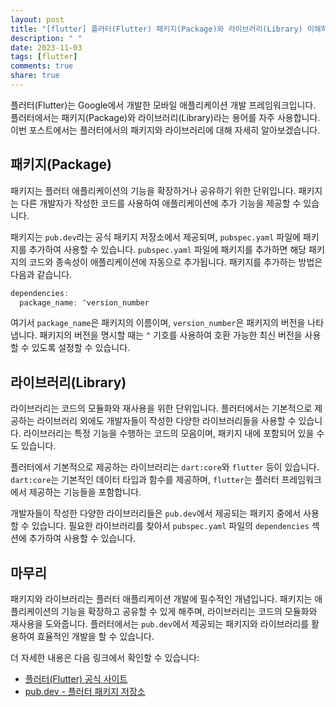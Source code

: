 ```yaml
---
layout: post
title: "[flutter] 플러터(Flutter) 패키지(Package)와 라이브러리(Library) 이해하기"
description: " "
date: 2023-11-03
tags: [flutter]
comments: true
share: true
---
```


플러터(Flutter)는 Google에서 개발한 모바일 애플리케이션 개발 프레임워크입니다. 플러터에서는 패키지(Package)와 라이브러리(Library)라는 용어를 자주 사용합니다. 이번 포스트에서는 플러터에서의 패키지와 라이브러리에 대해 자세히 알아보겠습니다.

## 패키지(Package)

패키지는 플러터 애플리케이션의 기능을 확장하거나 공유하기 위한 단위입니다. 패키지는 다른 개발자가 작성한 코드를 사용하여 애플리케이션에 추가 기능을 제공할 수 있습니다.

패키지는 `pub.dev`라는 공식 패키지 저장소에서 제공되며, `pubspec.yaml` 파일에 패키지를 추가하여 사용할 수 있습니다. `pubspec.yaml` 파일에 패키지를 추가하면 해당 패키지의 코드와 종속성이 애플리케이션에 자동으로 추가됩니다. 패키지를 추가하는 방법은 다음과 같습니다.

```dart
dependencies:
  package_name: ^version_number
```

여기서 `package_name`은 패키지의 이름이며, `version_number`은 패키지의 버전을 나타냅니다. 패키지의 버전을 명시할 때는 `^` 기호를 사용하여 호환 가능한 최신 버전을 사용할 수 있도록 설정할 수 있습니다.

## 라이브러리(Library)

라이브러리는 코드의 모듈화와 재사용을 위한 단위입니다. 플러터에서는 기본적으로 제공하는 라이브러리 외에도 개발자들이 작성한 다양한 라이브러리들을 사용할 수 있습니다. 라이브러리는 특정 기능을 수행하는 코드의 모음이며, 패키지 내에 포함되어 있을 수도 있습니다.

플러터에서 기본적으로 제공하는 라이브러리는 `dart:core`와 `flutter` 등이 있습니다. `dart:core`는 기본적인 데이터 타입과 함수를 제공하며, `flutter`는 플러터 프레임워크에서 제공하는 기능들을 포함합니다.

개발자들이 작성한 다양한 라이브러리들은 `pub.dev`에서 제공되는 패키지 중에서 사용할 수 있습니다. 필요한 라이브러리를 찾아서 `pubspec.yaml` 파일의 `dependencies` 섹션에 추가하여 사용할 수 있습니다.

## 마무리

패키지와 라이브러리는 플러터 애플리케이션 개발에 필수적인 개념입니다. 패키지는 애플리케이션의 기능을 확장하고 공유할 수 있게 해주며, 라이브러리는 코드의 모듈화와 재사용을 도와줍니다. 플러터에서는 `pub.dev`에서 제공되는 패키지와 라이브러리를 활용하여 효율적인 개발을 할 수 있습니다.

더 자세한 내용은 다음 링크에서 확인할 수 있습니다:
- [플러터(Flutter) 공식 사이트](https://flutter.dev/)
- [pub.dev - 플러터 패키지 저장소](https://pub.dev/)